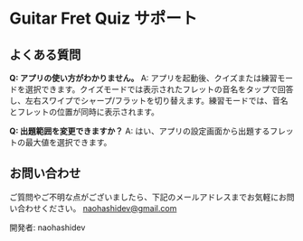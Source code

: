 # Guitar Fret Quiz サポート

## よくある質問

**Q: アプリの使い方がわかりません。**
A: アプリを起動後、クイズまたは練習モードを選択できます。クイズモードでは表示されたフレットの音名をタップで回答し、左右スワイプでシャープ/フラットを切り替えます。練習モードでは、音名とフレットの位置が同時に表示されます。

**Q: 出題範囲を変更できますか？**
A: はい、アプリの設定画面から出題するフレットの最大値を選択できます。

## お問い合わせ

ご質問やご不明な点がございましたら、下記のメールアドレスまでお気軽にお問い合わせください。
naohashidev@gmail.com

開発者: naohashidev
